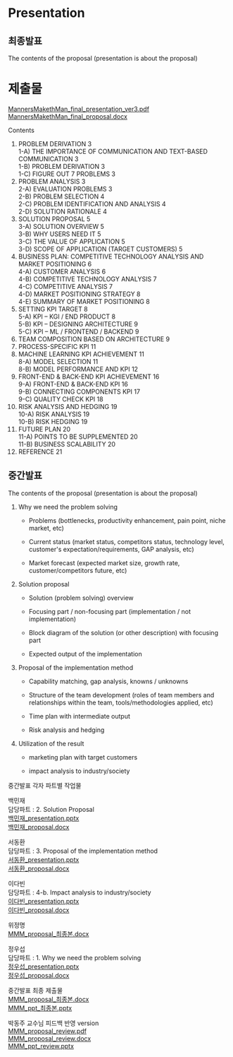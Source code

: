 # Presentation

## 최종발표

The contents of the proposal (presentation is about the proposal)

# 제출물
[MannersMakethMan_final_presentation_ver3.pdf](https://github.com/Manner-Maketh-Man/Presentation/files/11943625/MannersMakethMan_final_presentation_ver3.pdf)  
[MannersMakethMan_final_proposal.docx](https://github.com/Manner-Maketh-Man/Presentation/files/11954410/MannersMakethMan_final_proposal.docx)


Contents
1. PROBLEM DERIVATION	3  
    1-A) THE IMPORTANCE OF COMMUNICATION AND TEXT-BASED COMMUNICATION	3  
    1-B) PROBLEM DERIVATION	3  
    1-C) FIGURE OUT 7 PROBLEMS	3  
3. PROBLEM ANALYSIS	3  
    2-A) EVALUATION PROBLEMS	3  
    2-B) PROBLEM SELECTION	4  
    2-C) PROBLEM IDENTIFICATION AND ANALYSIS	4  
    2-D) SOLUTION RATIONALE	4  
4. SOLUTION PROPOSAL	5  
    3-A) SOLUTION OVERVIEW	5  
    3-B) WHY USERS NEED IT	5  
    3-C) THE VALUE OF APPLICATION	5  
    3-D) SCOPE OF APPLICATION (TARGET CUSTOMERS)	5  
5. BUSINESS PLAN: COMPETITIVE TECHNOLOGY ANALYSIS AND MARKET POSITIONING	6  
    4-A) CUSTOMER ANALYSIS	6  
    4-B) COMPETITIVE TECHNOLOGY ANALYSIS	7  
    4-C) COMPETITIVE ANALYSIS	7  
    4-D) MARKET POSITIONING STRATEGY	8  
    4-E) SUMMARY OF MARKET POSITIONING	8  
6. SETTING KPI TARGET	8  
    5-A) KPI – KGI / END PRODUCT	8  
    5-B) KPI – DESIGNING ARCHITECTURE	9  
    5-C) KPI – ML / FRONTEND / BACKEND	9  
7. TEAM COMPOSITION BASED ON ARCHITECTURE	9  
8. PROCESS-SPECIFIC KPI	11  
9. MACHINE LEARNING KPI ACHIEVEMENT	11  
    8-A) MODEL SELECTION	11  
    8-B) MODEL PERFORMANCE AND KPI	12  
10. FRONT-END & BACK-END KPI ACHIEVEMENT	16  
    9-A) FRONT-END & BACK-END KPI	16  
    9-B) CONNECTING COMPONENTS KPI	17  
    9-C) QUALITY CHECK KPI	18  
11. RISK ANALYSIS AND HEDGING	19  
    10-A) RISK ANALYSIS	19  
    10-B) RISK HEDGING	19  
12. FUTURE PLAN	20  
    11-A) POINTS TO BE SUPPLEMENTED	20  
    11-B) BUSINESS SCALABILITY	20  
13. REFERENCE	21  

## 중간발표

The contents of the proposal (presentation is about the proposal)

1. Why we need the problem solving

   - Problems (bottlenecks, productivity enhancement, pain point, niche market, etc)

   - Current status (market status, competitors status, technology level, customer's expectation/requirements, GAP analysis, etc)

   - Market forecast (expected market size, growth rate, customer/competitors future, etc)

2. Solution proposal

   - Solution (problem solving) overview

   - Focusing part / non-focusing part (implementation / not implementation)

   - Block diagram of the solution (or other description) with focusing part

   - Expected output of the implementation

3. Proposal of the implementation method

   - Capability matching, gap analysis, knowns / unknowns

   - Structure of the team development (roles of team members and relationships within the team, tools/methodologies applied, etc)

   - Time plan with intermediate output

   - Risk analysis and hedging

4. Utilization of the result

   - marketing plan with target customers

   - impact analysis to industry/society

중간발표 각자 파트별 작업물  

백민재  
   담당파트 : 2. Solution Proposal  
   [백민재_presentation.pptx](https://github.com/Manner-Maketh-Man/Presentation/files/11200412/_presentation.pptx)  
   [백민재_proposal.docx](https://github.com/Manner-Maketh-Man/Presentation/files/11200416/_proposal.docx)  


서동환  
   담당파트 : 3. Proposal of the implementation method  
   [서동환_presentation.pptx](https://github.com/Manner-Maketh-Man/Presentation/files/11147248/_presentation.pptx)  
   [서동환_proposal.docx](https://github.com/Manner-Maketh-Man/Presentation/files/11147244/_proposal.docx)


이다빈  
   담당파트 : 4-b. Impact analysis to industry/society  
   [이다빈_presentation.pptx](https://github.com/Manner-Maketh-Man/Presentation/files/11139196/_presentation.pptx)  
   [이다빈_proposal.docx](https://github.com/Manner-Maketh-Man/Presentation/files/11139197/_proposal.docx)  
   
위정명  
[MMM_proposal_최종본.docx](https://github.com/Manner-Maketh-Man/Presentation/files/11147209/MMM_proposal_.docx)  

정우섭  
  담당파트 : 1. Why we need the problem solving  
  [정우섭_presentation.pptx](https://github.com/Manner-Maketh-Man/Presentation/files/11138939/_presentation.pptx)  
  [정우섭_proposal.docx](https://github.com/Manner-Maketh-Man/Presentation/files/11138941/_proposal.docx)  

중간발표 최종 제출물  
[MMM_proposal_최종본.docx](https://github.com/Manner-Maketh-Man/Presentation/files/11147220/MMM_proposal_.docx)  
[MMM_ppt_최종본.pptx](https://github.com/Manner-Maketh-Man/Presentation/files/11147222/MMM_ppt_.pptx)  

박동주 교수님 피드백 반영 version  
[MMM_proposal_review.pdf](https://github.com/Manner-Maketh-Man/Presentation/files/11943621/MMM_proposal_review.pdf)  
[MMM_proposal_review.docx](https://github.com/Manner-Maketh-Man/Presentation/files/11943619/MMM_proposal_review.docx)  
[MMM_ppt_review.pptx](https://github.com/Manner-Maketh-Man/Presentation/files/11943617/MMM_ppt_review.pptx)  


